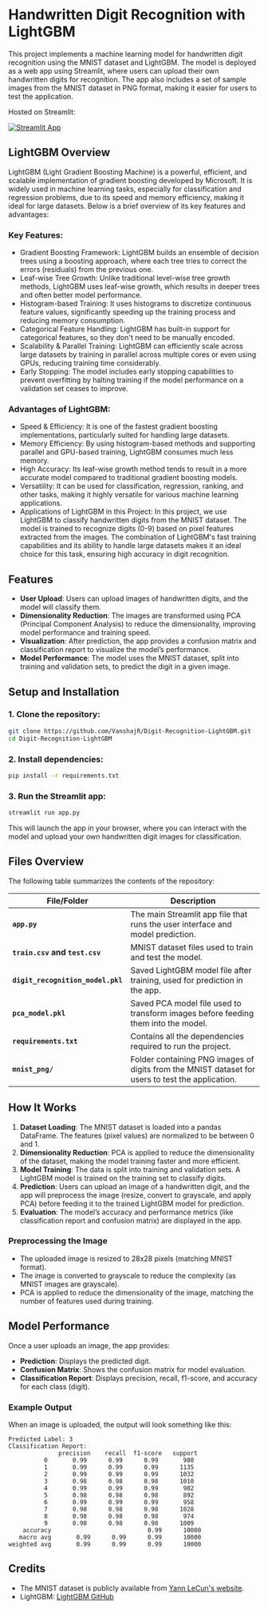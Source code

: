 
# Handwritten Digit Recognition with LightGBM

This project implements a machine learning model for handwritten digit recognition using the MNIST dataset and LightGBM. The model is deployed as a web app using Streamlit, where users can upload their own handwritten digits for recognition. The app also includes a set of sample images from the MNIST dataset in PNG format, making it easier for users to test the application.

Hosted on Streamlit: 

[![Streamlit App](https://static.streamlit.io/badges/streamlit_badge_black_white.svg)](https://vanshajr-digit-recognition-lightgbm-app-99enas.streamlit.app/)

## LightGBM Overview

LightGBM (Light Gradient Boosting Machine) is a powerful, efficient, and scalable implementation of gradient boosting developed by Microsoft. It is widely used in machine learning tasks, especially for classification and regression problems, due to its speed and memory efficiency, making it ideal for large datasets. Below is a brief overview of its key features and advantages:

### Key Features:

- Gradient Boosting Framework: LightGBM builds an ensemble of decision trees using a boosting approach, where each tree tries to correct the errors (residuals) from the previous one.
- Leaf-wise Tree Growth: Unlike traditional level-wise tree growth methods, LightGBM uses leaf-wise growth, which results in deeper trees and often better model performance.
- Histogram-based Training: It uses histograms to discretize continuous feature values, significantly speeding up the training process and reducing memory consumption.
- Categorical Feature Handling: LightGBM has built-in support for categorical features, so they don't need to be manually encoded.
- Scalability & Parallel Training: LightGBM can efficiently scale across large datasets by training in parallel across multiple cores or even using GPUs, reducing training time considerably.
- Early Stopping: The model includes early stopping capabilities to prevent overfitting by halting training if the model performance on a validation set ceases to improve.

### Advantages of LightGBM:

- Speed & Efficiency: It is one of the fastest gradient boosting implementations, particularly suited for handling large datasets.
- Memory Efficiency: By using histogram-based methods and supporting parallel and GPU-based training, LightGBM consumes much less memory.
- High Accuracy: Its leaf-wise growth method tends to result in a more accurate model compared to traditional gradient boosting models.
- Versatility: It can be used for classification, regression, ranking, and other tasks, making it highly versatile for various machine learning applications.
- Applications of LightGBM in this Project: In this project, we use LightGBM to classify handwritten digits from the MNIST dataset. The model is trained to recognize digits (0-9) based on pixel features extracted from the images. The combination of LightGBM's fast training capabilities and its ability to handle large datasets makes it an ideal choice for this task, ensuring high accuracy in digit recognition.



## Features

- **User Upload**: Users can upload images of handwritten digits, and the model will classify them.
- **Dimensionality Reduction**: The images are transformed using PCA (Principal Component Analysis) to reduce the dimensionality, improving model performance and training speed.
- **Visualization**: After prediction, the app provides a confusion matrix and classification report to visualize the model’s performance.
- **Model Performance**: The model uses the MNIST dataset, split into training and validation sets, to predict the digit in a given image.

## Setup and Installation

### 1. Clone the repository:

```bash
git clone https://github.com/VanshajR/Digit-Recognition-LightGBM.git
cd Digit-Recognition-LightGBM
```

### 2. Install dependencies:

```bash
pip install -r requirements.txt
```

### 3. Run the Streamlit app:

```bash
streamlit run app.py
```

This will launch the app in your browser, where you can interact with the model and upload your own handwritten digit images for classification.

## Files Overview

The following table summarizes the contents of the repository:

| File/Folder                | Description                                                                                  |
|----------------------------|----------------------------------------------------------------------------------------------|
| **`app.py`**                | The main Streamlit app file that runs the user interface and model prediction.               |
| **`train.csv` and `test.csv`** | MNIST dataset files used to train and test the model.                                          |
| **`digit_recognition_model.pkl`** | Saved LightGBM model file after training, used for prediction in the app.                      |
| **`pca_model.pkl`**         | Saved PCA model file used to transform images before feeding them into the model.             |
| **`requirements.txt`**      | Contains all the dependencies required to run the project.                                   |
| **`mnist_png/`**            | Folder containing PNG images of digits from the MNIST dataset for users to test the application. |

## How It Works

1. **Dataset Loading**: The MNIST dataset is loaded into a pandas DataFrame. The features (pixel values) are normalized to be between 0 and 1.
2. **Dimensionality Reduction**: PCA is applied to reduce the dimensionality of the dataset, making the model training faster and more efficient.
3. **Model Training**: The data is split into training and validation sets. A LightGBM model is trained on the training set to classify digits.
4. **Prediction**: Users can upload an image of a handwritten digit, and the app will preprocess the image (resize, convert to grayscale, and apply PCA) before feeding it to the trained LightGBM model for prediction.
5. **Evaluation**: The model’s accuracy and performance metrics (like classification report and confusion matrix) are displayed in the app.

### Preprocessing the Image

- The uploaded image is resized to 28x28 pixels (matching MNIST format).
- The image is converted to grayscale to reduce the complexity (as MNIST images are grayscale).
- PCA is applied to reduce the dimensionality of the image, matching the number of features used during training.

## Model Performance

Once a user uploads an image, the app provides:

- **Prediction**: Displays the predicted digit.
- **Confusion Matrix**: Shows the confusion matrix for model evaluation.
- **Classification Report**: Displays precision, recall, f1-score, and accuracy for each class (digit).
  
### Example Output

When an image is uploaded, the output will look something like this:

```
Predicted Label: 3
Classification Report:
              precision    recall  f1-score   support
          0       0.99      0.99      0.99       980
          1       0.99      0.99      0.99      1135
          2       0.99      0.99      0.99      1032
          3       0.98      0.98      0.98      1010
          4       0.99      0.99      0.99       982
          5       0.98      0.98      0.98       892
          6       0.99      0.99      0.99       958
          7       0.98      0.98      0.98      1028
          8       0.98      0.98      0.98       974
          9       0.98      0.98      0.98      1009
    accuracy                           0.99      10000
   macro avg       0.99      0.99      0.99      10000
weighted avg       0.99      0.99      0.99      10000
```



## Credits

- The MNIST dataset is publicly available from [Yann LeCun's website](http://yann.lecun.com/exdb/mnist/).
- LightGBM: [LightGBM GitHub](https://github.com/microsoft/LightGBM)
